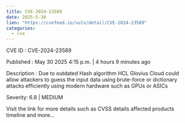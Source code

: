 ```yaml
---
title: CVE-2024-23589
date: 2025-5-30
lien: "https://cvefeed.io/vuln/detail/CVE-2024-23589"
categories:
  - cve
---
```


CVE ID : CVE-2024-23589

Published :  May 30
2025
4:15 p.m. | 4 hours
9 minutes ago

Description : Due to outdated Hash algorithm
HCL Glovius Cloud could allow attackers to guess the input data using brute-force or dictionary attacks efficiently using modern hardware such as GPUs or ASICs

Severity: 6.8 | MEDIUM

Visit the link for more details
such as CVSS details
affected products
timeline
and more...
